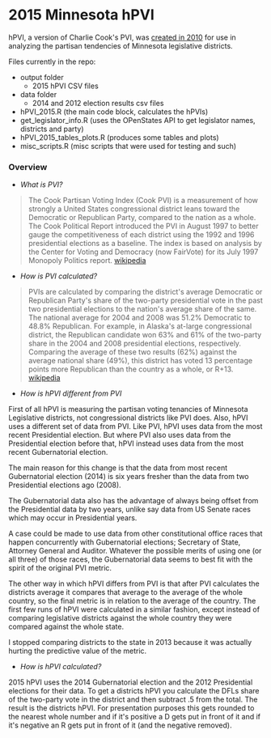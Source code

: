 # 2015 Minnesota hPVI

hPVI, a version of Charlie Cook's PVI, was [created in 2010](http://minn-donkey.blogspot.com/2010/07/pvi-breakdown-by-county.html) for use in analyzing the partisan tendencies of Minnesota legislative districts.

Files currently in the repo:

- output folder
    - 2015 hPVI CSV files
- data folder
    - 2014 and 2012 election results csv files
- hPVI_2015.R (the main code block, calculates the hPVIs)
- get_legislator_info.R (uses the OPenStates API to get legislator names, districts and party)
- hPVI_2015_tables_plots.R (produces some tables and plots)
- misc_scripts.R (misc scripts that were used for testing and such)

### Overview

- *What is PVI?*

>The Cook Partisan Voting Index (Cook PVI) is a measurement of how strongly a United States congressional district leans toward the Democratic or Republican Party, compared to the nation as a whole. The Cook Political Report introduced the PVI in August 1997 to better gauge the competitiveness of each district using the 1992 and 1996 presidential elections as a baseline. The index is based on analysis by the Center for Voting and Democracy (now FairVote) for its July 1997 Monopoly Politics report. [wikipedia](https://en.wikipedia.org/wiki/Cook_Partisan_Voting_Index)

- *How is PVI calculated?*

>PVIs are calculated by comparing the district's average Democratic or Republican Party's share of the two-party presidential vote in the past two presidential elections to the nation's average share of the same. The national average for 2004 and 2008 was 51.2% Democratic to 48.8% Republican. For example, in Alaska's at-large congressional district, the Republican candidate won 63% and 61% of the two-party share in the 2004 and 2008 presidential elections, respectively. Comparing the average of these two results (62%) against the average national share (49%), this district has voted 13 percentage points more Republican than the country as a whole, or R+13. [wikipedia](https://en.wikipedia.org/wiki/Cook_Partisan_Voting_Index)

- *How is hPVI different from PVI*

First of all hPVI is measuring the partisan voting tenancies of Minnesota Legislative districts, not congressional districts like PVI does. Also, hPVI uses a different set of data from PVI. Like PVI, hPVI uses data from the most recent Presidential election. But where PVI also uses data from the Presidential election before that, hPVI instead uses data from the most recent Gubernatorial election.

The main reason for this change is that the data from most recent Gubernatorial election (2014) is six years fresher than the data from two Presidential elections ago (2008).

The Gubernatorial data also has the advantage of always being offset from the Presidential data by two years, unlike say data from US Senate races which may occur in Presidential years.

A case could be made to use data from other constitutional office races that happen concurrently with Gubernatorial elections; Secretary of State, Attorney General and Auditor. Whatever the possible merits of using one (or all three) of those races, the Gubernatorial data seems to best fit with the spirit of the original PVI metric.

The other way in which hPVI differs from PVI is that after PVI calculates the districts average it compares that average to the average of the whole country, so the final metric is in relation to the average of the country. The first few runs of hPVI were calculated in a similar fashion, except instead of comparing legislative districts against the whole country they were compared against the whole state.

I stopped comparing districts to the state in 2013 because it was actually hurting the predictive value of the metric. 

- *How is hPVI calculated?*

2015 hPVI uses the 2014 Gubernatorial election and the 2012 Presidential elections for their data. To get a districts hPVI you calculate the DFLs share of the two-party vote in the district and then subtract .5 from the total. The result is the districts hPVI. For presentation purposes this gets rounded to the nearest whole number and if it's positive a D gets put in front of it and if it's negative an R gets put in front of it (and the negative removed).